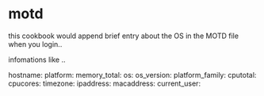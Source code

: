 # motd

this cookbook would append brief entry about the OS in the MOTD file when you login..

infomations like .. 

hostname:
platform:
memory_total:
os:
os_version:
platform_family:
cputotal:
cpucores:
timezone:
ipaddress:
macaddress: 
current_user:




